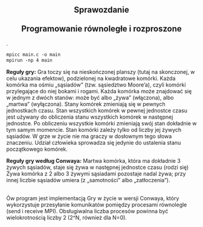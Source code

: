 <h2 align="center"><center>Sprawozdanie</center>
<br>Programowanie równoległe i rozproszone</h2>.

```md
mpicc main.c -o main
mpirun -np 4 main
```
<b>Reguły gry:</b>
Gra toczy się na nieskończonej planszy (tutaj na skonczonej, w celu ukazania efektow), podzielonej na kwadratowe komórki. Każda komórka ma ośmiu „sąsiadów” (tzw. sąsiedztwo Moore’a), czyli komórki przylegające do niej bokami i rogami. Każda komórka może znajdować się w jednym z dwóch stanów: może być albo „żywa” (włączona), albo „martwa” (wyłączona). Stany komórek zmieniają się w pewnych jednostkach czasu. Stan wszystkich komórek w pewnej jednostce czasu jest używany do obliczenia stanu wszystkich komórek w następnej jednostce. Po obliczeniu wszystkie komórki zmieniają swój stan dokładnie w tym samym momencie. Stan komórki zależy tylko od liczby jej żywych sąsiadów. W grze w życie nie ma graczy w dosłownym tego słowa znaczeniu. Udział człowieka sprowadza się jedynie do ustalenia stanu początkowego komórek.

<b>Reguły gry według Conwaya:</b>
Martwa komórka, która ma dokładnie 3 żywych sąsiadów, staje się żywa w następnej jednostce czasu (rodzi się)
Żywa komórka z 2 albo 3 żywymi sąsiadami pozostaje nadal żywa; przy innej liczbie sąsiadów umiera (z „samotności” albo „zatłoczenia”).

<br>
Ów program jest implementacją Gry w życie w wersji Conwaya, który wykorzystuje przesyłanie komunikatów pomiędzy procesami równolegle (send i receive MPI). Obsługiwalna liczba procesów powinna być wielokrotnością liczby 2 (2^N, również dla N=0).

